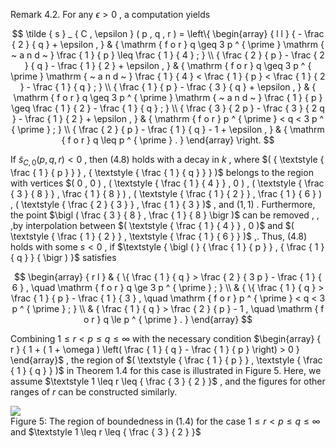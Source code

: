 Remark 4.2. For any $\epsilon > 0$ , a computation yields

$$
\tilde { s } _ { C , \epsilon } ( p , q , r ) = \left\{ \begin{array} { l l } { - \frac { 2 } { q } + \epsilon , } & { \mathrm { f o r } q \geq 3 p ^ { \prime } \mathrm { ~ a n d ~ } \frac { 1 } { p } \leq \frac { 1 } { 4 } ; } \\ { \frac { 2 } { p } - \frac { 2 } { q } - \frac { 1 } { 2 } + \epsilon , } & { \mathrm { f o r } q \geq 3 p ^ { \prime } \mathrm { ~ a n d ~ } \frac { 1 } { 4 } < \frac { 1 } { p } < \frac { 1 } { 2 } - \frac { 1 } { q } ; } \\ { \frac { 1 } { p } - \frac { 3 } { q } + \epsilon , } & { \mathrm { f o r } q \geq 3 p ^ { \prime } \mathrm { ~ a n d ~ } \frac { 1 } { p } \geq \frac { 1 } { 2 } - \frac { 1 } { q } ; } \\ { \frac { 3 } { 2 p } - \frac { 3 } { 2 q } - \frac { 1 } { 2 } + \epsilon , } & { \mathrm { f o r } p ^ { \prime } < q < 3 p ^ { \prime } ; } \\ { \frac { 2 } { p } - \frac { 1 } { q } - 1 + \epsilon , } & { \mathrm { f o r } q \leq p ^ { \prime } . } \end{array} \right.
$$

If $\tilde { s } _ { C , 0 } ( p , q , r ) < 0$ , then (4.8) holds with a decay in $k$ , where $( { \textstyle { \frac { 1 } { p } } } , { \textstyle { \frac { 1 } { q } } } )$ belongs to the region with vertices $( 0 , 0 ) , ( \textstyle { \frac { 1 } { 4 } } , 0 ) , ( \textstyle { \frac { 3 } { 8 } } , \frac { 1 } { 8 } ) , ( \textstyle { \frac { 1 } { 2 } } , \frac { 1 } { 6 } ) , ( \textstyle { \frac { 2 } { 3 } } , \frac { 1 } { 3 } )$ , and $( 1 , 1 )$ . Furthermore, the point $\bigl ( \frac { 3 } { 8 } , \frac { 1 } { 8 } \bigr )$ can be removed , , ,by interpolation between $( \textstyle { \frac { 1 } { 4 } } , 0 )$ and $( \textstyle { \frac { 1 } { 2 } } , \textstyle { \frac { 1 } { 6 } } )$ ,. Thus, (4.8) holds with some $s < 0$ , if $\textstyle { \bigl ( } { \frac { 1 } { p } } , { \frac { 1 } { q } } { \bigr ) }$ satisfies

$$
\begin{array} { r l } & { \{ \frac { 1 } { q } > \frac { 2 } { 3 p } - \frac { 1 } { 6 } , \quad \mathrm { f o r } q \ge 3 p ^ { \prime } ; } \\ & { \{ \frac { 1 } { q } > \frac { 1 } { p } - \frac { 1 } { 3 } , \quad \mathrm { f o r } p ^ { \prime } < q < 3 p ^ { \prime } ;  } \\ & {  \frac { 1 } { q } > \frac { 2 } { p } - 1 , \quad \mathrm { f o r } q \le p ^ { \prime } . } \end{array}
$$

Combining $1 \leq r < p \leq q \leq \infty$ with the necessary condition $\begin{array} { r } { 1 + ( 1 + \omega ) \left( \frac { 1 } { q } - \frac { 1 } { p } \right) > 0 } \end{array}$ , the region of $( \textstyle { \frac { 1 } { p } } , \textstyle { \frac { 1 } { q } } )$ in Theorem 1.4 for this case is illustrated in Figure 5. Here, we assume $\textstyle 1 \leq r \leq { \frac { 3 } { 2 } }$ , and the figures for other ranges of $r$ can be constructed similarly.

![](images/4ea95f3f194768542d29498b1e16fb5cd522a0fbcbc1a4aaf8cd5cf6dde588eb.jpg)  
Figure 5: The region of boundedness in (1.4) for the case $1 \leq r < p \leq q \leq \infty$ and $\textstyle 1 \leq r \leq { \frac { 3 } { 2 } }$